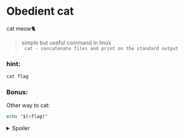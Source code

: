 # Obedient cat
cat meow🐈
> simple but useful command in linux\
``` cat - concatenate files and print on the standard output```

### hint:
```bash
cat flag
```

### Bonus:

Other way to cat:
```bash
echo "$(<flag)" 
```

<details>
<summary>Spoiler</summary>

picoCTF{s4n1ty_v3r1f13d_2aa22101}

</details>

